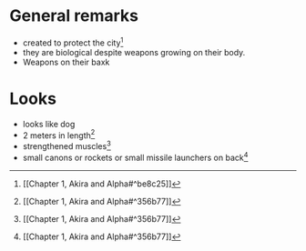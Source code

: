 # General remarks
- created to protect the city[^2]
- they are biological despite weapons growing on their body. 
- Weapons on their baxk 
# Looks
- looks like dog
- 2 meters in length[^1]
- strengthened muscles[^1]
- small canons or rockets or small missile launchers on back[^1]


[^1]: [[Chapter 1, Akira and Alpha#^356b77]]

[^2]: [[Chapter 1, Akira and Alpha#^be8c25]]
